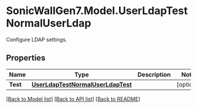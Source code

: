 # SonicWallGen7.Model.UserLdapTestNormalUserLdap
Configure LDAP settings.

## Properties

Name | Type | Description | Notes
------------ | ------------- | ------------- | -------------
**Test** | [**UserLdapTestNormalUserLdapTest**](UserLdapTestNormalUserLdapTest.md) |  | [optional] 

[[Back to Model list]](../README.md#documentation-for-models) [[Back to API list]](../README.md#documentation-for-api-endpoints) [[Back to README]](../README.md)

